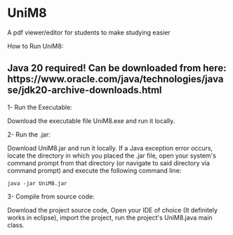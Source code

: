 # UniM8
 A pdf viewer/editor for students to make studying easier

 How to Run UniM8:
<h2>Java 20 required! Can be downloaded from here: https://www.oracle.com/java/technologies/javase/jdk20-archive-downloads.html</h2>
 
 1- Run the Executable:

 Download the executable file UniM8.exe and run it locally.

 2- Run the .jar:

 
 Download UniM8.jar and run it locally. 
 If a Java exception error occurs, locate the directory in which you placed the .jar file, open your system's command prompt from that directory (or navigate to said directory via command prompt) and execute the following command line: 
 ~~~
 java -jar UniM8.jar
 ~~~
 3- Compile from source code:

 Download the project source code, Open your IDE of choice (It definitely works in eclipse), import the project, run the project's UniM8.java main class.  

